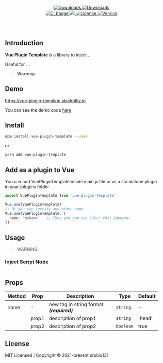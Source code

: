 <!-- <p align="center">
  <img alt="DOM Injector Logo" width="100" height="100" src="https://i.ibb.co/tCvZccx/Dom-injector-logo.png">
</p> -->

<p align="center">
  <a href="https://www.npmjs.com/package/vue-plugin-template">
    <img src="https://img.shields.io/npm/dt/vue-plugin-template.svg" alt="Downloads">
  </a>
  <a href="https://www.npmjs.com/package/vue-plugin-template">
    <img src="https://img.shields.io/npm/dm/vue-plugin-template.svg" alt="Downloads">
  </a>
  <br>
  <a href="https://github.com/srubio131/vue-plugin-template/actions?query=workflow%3ACI">
    <img src="https://github.com/srubio131/vue-plugin-template/workflows/CI/badge.svg?branch=main&event=push" alt="CI badge">
  </a>
  <a href="https://codecov.io/gh/srubio131/vue-plugin-template">
    <img src="https://codecov.io/gh/srubio131/vue-plugin-template/branch/main/graph/badge.svg?token=JQ2KZOILI4"/>
  </a>
  <a href="https://github.com/srubio131/vue-plugin-template/blob/main/LICENSE.md">
    <img src="https://img.shields.io/npm/l/vue-plugin-template.svg" alt="License">
  </a>
  <a href="https://www.npmjs.com/package/vue-plugin-template">
    <img src="https://img.shields.io/npm/v/vue-plugin-template.svg" alt="Version">
  </a>
</p>

<br>
<br>

## Introduction

**Vue Plugin Template** is a library to inject ...

Useful for ...

> **Warning**:

## Demo
<a href="https://vue-plugin-template.stackblitz.io" target="__blank">https://vue-plugin-template.stackblitz.io</a>

You can see the demo code
<a href="https://stackblitz.com/edit/vue-plugin-template?file=src/App.vue" target="_blank">here</a>

## Install

  ``` bash
  npm install vue-plugin-template --save
  ```
  or
  ``` bash
  yarn add vue-plugin-template
  ```

## Add as a plugin to Vue
You can add VuePluginTemplate inside main.js file or as a standalone plugin in your /plugins folder

  ``` js
  import VuePluginTemplate from 'vue-plugin-template'

  Vue.use(VuePluginTemplate)
  // Or you can specify any other name
  Vue.use(VuePluginTemplate, {
    name: 'myName'   // Then you can use like: this.$myName...
  })
  ```

## Usage

  > WARNING!

  ### Inject Script Node

  ```js
  ```

## Props

| Method              | Prop                | Description                                                            | Type                                            | Default        |
| ------------------- | ------------------- | ---------------------------------------------------------------------- | ----------------------------------------------- | -------------- |
| name                | -                   | new tag in string format **_(required)_**                              | `string`                                        | -              |
|                     | prop1               | description of prop1                                                   | `string`                                        | 'head'         |
|                     | prop2               | description of prop2                                                   | `boolean`                                       | true           |

## License
  MIT Licensed | Copyright © 2021-present srubio131